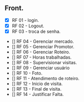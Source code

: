 ## Front.
- [x] RF 01 - login.
- [x] RF 02 - Logout.
- [X] RF 03 - troca de senha.
- [] RF 04 - Gerenciar mercado.
- [] RF 05 - Gerenciar Promotor.
- [] RF 06 - Gerenciar Roteiro.
- [] RF 07 - Horas trabalhadas.
- [] RF 08 - Supervisionar visitas.
- [] RF 09 - Gerenciar usuário
- [] RF 10 - Foto.
- [] RF 11 - Atendimento de roteiro.
- [] RF 12 - Inicio de visita.
- [] RF 13 - Final de visita.
- [] RF 14 - Justificar Falta.